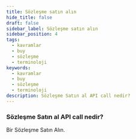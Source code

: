 ```yaml
---
title: Sözleşme satın alın
hide_title: false
draft: false
sidebar_label: Sözleşme satın alın
sidebar_position: 4
tags:
  - kavramlar
  - buy
  - sözleşme
  - terminoloji
keywords:
  - kavramlar
  - buy
  - sözleşme
  - terminoloji
description: Sözleşme Satın al API call nedir?
---
```


### Sözleşme Satın al API call nedir?

Bir Sözleşme Satın Alın.
